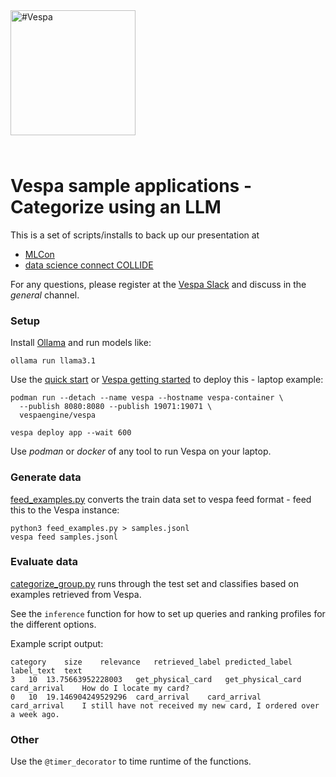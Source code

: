 
<!-- Copyright Vespa.ai. Licensed under the terms of the Apache 2.0 license. See LICENSE in the project root. -->

<picture>
  <source media="(prefers-color-scheme: dark)" srcset="https://assets.vespa.ai/logos/Vespa-logo-green-RGB.svg">
  <source media="(prefers-color-scheme: light)" srcset="https://assets.vespa.ai/logos/Vespa-logo-dark-RGB.svg">
  <img alt="#Vespa" width="200" src="https://assets.vespa.ai/logos/Vespa-logo-dark-RGB.svg" style="margin-bottom: 25px;">
</picture>

# Vespa sample applications - Categorize using an LLM
This is a set of scripts/installs to back up our presentation at 
* [MLCon](https://mlconference.ai/machine-learning-advanced-development/adaptive-incontext-learning/)
* [data science connect COLLIDE](https://datasciconnect.com/events/collide/agenda/)

For any questions, please register at the
[Vespa Slack](https://join.slack.com/t/vespatalk/shared_invite/zt-nq61o73o-Lsun7Fnm5N8uA6UAfIycIg)
and discuss in the _general_ channel.


### Setup

Install [Ollama](https://ollama.com/) and run models like: 
```shell
ollama run llama3.1
```

Use the [quick start](https://docs.vespa.ai/en/vespa-quick-start.html) or
[Vespa getting started](https://cloud.vespa.ai/en/getting-started) to deploy this - laptop example:
```shell
podman run --detach --name vespa --hostname vespa-container \  
  --publish 8080:8080 --publish 19071:19071 \
  vespaengine/vespa
  
vespa deploy app --wait 600
```
Use _podman_ or _docker_ of any tool to run Vespa on your laptop.


### Generate data

[feed_examples.py](feed_examples.py) converts the train data set to vespa feed format -
feed this to the Vespa instance:
```shell
python3 feed_examples.py > samples.jsonl
vespa feed samples.jsonl
```


### Evaluate data

[categorize_group.py](categorize_group.py) runs through the test set
and classifies based on examples retrieved from Vespa.

See the `inference` function for how to set up queries and ranking profiles for the different options.

Example script output:
```
category	size	relevance	retrieved_label	predicted_label	label_text	text
3	10	13.75663952228003	get_physical_card	get_physical_card	card_arrival	How do I locate my card?
0	10	19.146904249529296	card_arrival	card_arrival	card_arrival	I still have not received my new card, I ordered over a week ago.
```

### Other
Use the `@timer_decorator` to time runtime of the functions.
